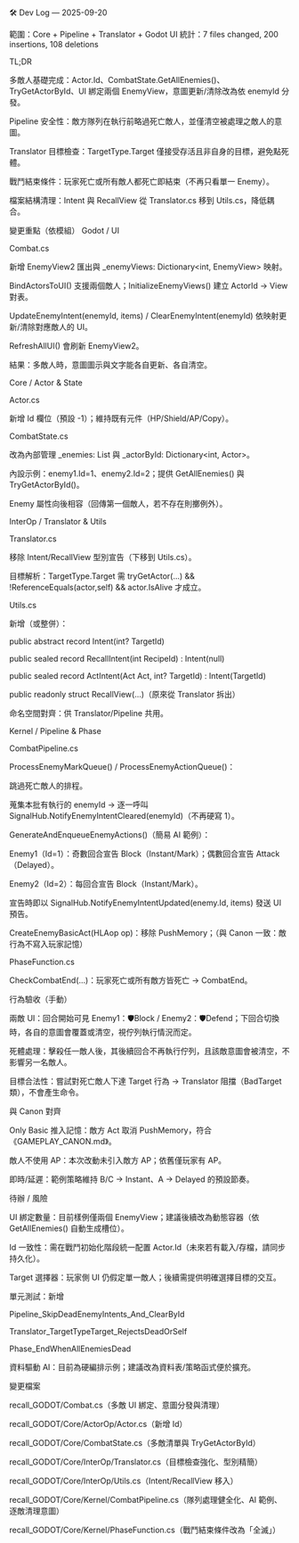 🛠️ Dev Log — 2025-09-20

範圍：Core + Pipeline + Translator + Godot UI
統計：7 files changed, 200 insertions, 108 deletions

TL;DR

多敵人基礎完成：Actor.Id、CombatState.GetAllEnemies()、TryGetActorById、UI 綁定兩個 EnemyView，意圖更新/清除改為依 enemyId 分發。

Pipeline 安全性：敵方隊列在執行前略過死亡敵人，並僅清空被處理之敵人的意圖。

Translator 目標檢查：TargetType.Target 僅接受存活且非自身的目標，避免點死體。

戰鬥結束條件：玩家死亡或所有敵人都死亡即結束（不再只看單一 Enemy）。

檔案結構清理：Intent 與 RecallView 從 Translator.cs 移到 Utils.cs，降低耦合。

變更重點（依模組）
Godot / UI

Combat.cs

新增 EnemyView2 匯出與 _enemyViews: Dictionary<int, EnemyView> 映射。

BindActorsToUI() 支援兩個敵人；InitializeEnemyViews() 建立 ActorId → View 對表。

UpdateEnemyIntent(enemyId, items) / ClearEnemyIntent(enemyId) 依映射更新/清除對應敵人的 UI。

RefreshAllUI() 會刷新 EnemyView2。

結果：多敵人時，意圖圖示與文字能各自更新、各自清空。

Core / Actor & State

Actor.cs

新增 Id 欄位（預設 -1）；維持既有元件（HP/Shield/AP/Copy）。

CombatState.cs

改為內部管理 _enemies: List<Actor> 與 _actorById: Dictionary<int, Actor>。

內設示例：enemy1.Id=1、enemy2.Id=2；提供 GetAllEnemies() 與 TryGetActorById()。

Enemy 屬性向後相容（回傳第一個敵人，若不存在則擲例外）。

InterOp / Translator & Utils

Translator.cs

移除 Intent/RecallView 型別宣告（下移到 Utils.cs）。

目標解析：TargetType.Target 需 tryGetActor(...) && !ReferenceEquals(actor,self) && actor.IsAlive 才成立。

Utils.cs

新增（或整併）：

public abstract record Intent(int? TargetId)

public sealed record RecallIntent(int RecipeId) : Intent(null)

public sealed record ActIntent(Act Act, int? TargetId) : Intent(TargetId)

public readonly struct RecallView(...)（原來從 Translator 拆出）

命名空間對齊：供 Translator/Pipeline 共用。

Kernel / Pipeline & Phase

CombatPipeline.cs

ProcessEnemyMarkQueue() / ProcessEnemyActionQueue()：

跳過死亡敵人的排程。

蒐集本批有執行的 enemyId → 逐一呼叫 SignalHub.NotifyEnemyIntentCleared(enemyId)（不再硬寫 1）。

GenerateAndEnqueueEnemyActions()（簡易 AI 範例）：

Enemy1（Id=1）：奇數回合宣告 Block（Instant/Mark）；偶數回合宣告 Attack（Delayed）。

Enemy2（Id=2）：每回合宣告 Block（Instant/Mark）。

宣告時即以 SignalHub.NotifyEnemyIntentUpdated(enemy.Id, items) 發送 UI 預告。

CreateEnemyBasicAct(HLAop op)：移除 PushMemory；（與 Canon 一致：敵行為不寫入玩家記憶）

PhaseFunction.cs

CheckCombatEnd(...)：玩家死亡或所有敵方皆死亡 → CombatEnd。

行為驗收（手動）

兩敵 UI：回合開始可見 Enemy1：🛡Block / Enemy2：🛡Defend；下回合切換時，各自的意圖會覆蓋或清空，視佇列執行情況而定。

死體處理：擊殺任一敵人後，其後續回合不再執行佇列，且該敵意圖會被清空，不影響另一名敵人。

目標合法性：嘗試對死亡敵人下達 Target 行為 → Translator 阻擋（BadTarget 類），不會產生命令。

與 Canon 對齊

Only Basic 推入記憶：敵方 Act 取消 PushMemory，符合《GAMEPLAY_CANON.md》。

敵人不使用 AP：本次改動未引入敵方 AP；依舊僅玩家有 AP。

即時/延遲：範例策略維持 B/C → Instant、A → Delayed 的預設節奏。

待辦 / 風險

UI 綁定數量：目前樣例僅兩個 EnemyView；建議後續改為動態容器（依 GetAllEnemies() 自動生成槽位）。

Id 一致性：需在戰鬥初始化階段統一配置 Actor.Id（未來若有載入/存檔，請同步持久化）。

Target 選擇器：玩家側 UI 仍假定單一敵人；後續需提供明確選擇目標的交互。

單元測試：新增

Pipeline_SkipDeadEnemyIntents_And_ClearById

Translator_TargetTypeTarget_RejectsDeadOrSelf

Phase_EndWhenAllEnemiesDead

資料驅動 AI：目前為硬編排示例；建議改為資料表/策略函式便於擴充。

變更檔案

recall_GODOT/Combat.cs（多敵 UI 綁定、意圖分發與清理）

recall_GODOT/Core/ActorOp/Actor.cs（新增 Id）

recall_GODOT/Core/CombatState.cs（多敵清單與 TryGetActorById）

recall_GODOT/Core/InterOp/Translator.cs（目標檢查強化、型別精簡）

recall_GODOT/Core/InterOp/Utils.cs（Intent/RecallView 移入）

recall_GODOT/Core/Kernel/CombatPipeline.cs（隊列處理健全化、AI 範例、逐敵清理意圖）

recall_GODOT/Core/Kernel/PhaseFunction.cs（戰鬥結束條件改為「全滅」）